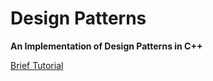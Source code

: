 # Design Patterns

**An Implementation of Design Patterns in C++**

[Brief Tutorial](/Docs/Explanations.md)
